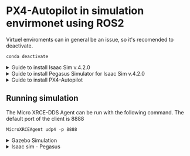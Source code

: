 # PX4-Autopilot in simulation envirmonet using ROS2

Virtuel enviroments can in general be an issue, so it's recomended to deactivate.
```
conda deactivate
```

<details>
<summary>Guide to install Isaac Sim v.4.2.0 </summary>

This guide is slightly modified from:
<https://docs.isaacsim.omniverse.nvidia.com/latest/installation/install_workstation.html>

### Install Isaac Sim
Ensure system requirements as stated by the documentation...

Download Isaac Sim v.4.2.0 from <https://docs.isaacsim.omniverse.nvidia.com/latest/installation/download.html#isaac-sim-latest-release> and place in Downloads

```
mkdir ~/isaacsim
cd ~/Downloads
unzip "your-downloaded-file.zip" -d ~/isaacsim
cd ~/isaacsim
./omni.isaac.sim.post.install.run.sh
./isaac-sim.sh
```
Isaac Sim should now open...

Create a conda environment for Isaac Sim and Pegasus Simulator
```
conda create -n isaac_env python=3.10
```
Create alias in ~/.bashrc
```
alias isaac_env="conda activate isaac_env && source ~/isaacsim/setup_conda_env.sh"
```

</details>

<details>
<summary>Guide to install Pegasus Simulator for Isaac Sim v.4.2.0 </summary>

This guide is slightly modified from:
<https://pegasussimulator.github.io/PegasusSimulator/>

### Install Pegasus Simulator
```
isaac_env
cd
git clone git clone https://github.com/PegasusSimulator/PegasusSimulator.git
cd PegasusSimulator/extensions
python -m pip install --editable pegasus.simulator
```

</details>

<details>
<summary>Guide to install PX4-Autopilot </summary>

This guide is sligthly modified from:
<https://docs.px4.io/main/en/ros2/user_guide.html#install-px4>

### Install PX4
```
cd
git clone https://github.com/PX4/PX4-Autopilot.git --recursive
bash ./PX4-Autopilot/Tools/setup/ubuntu.sh
cd PX4-Autopilot/
make px4_sitl
```
### Install ROS2

```
sudo apt update && sudo apt install locales
sudo locale-gen en_US en_US.UTF-8
sudo update-locale LC_ALL=en_US.UTF-8 LANG=en_US.UTF-8
export LANG=en_US.UTF-8
sudo apt install software-properties-common
sudo add-apt-repository universe
sudo apt update && sudo apt install curl -y
sudo curl -sSL https://raw.githubusercontent.com/ros/rosdistro/master/ros.key -o /usr/share/keyrings/ros-archive-keyring.gpg
echo "deb [arch=$(dpkg --print-architecture) signed-by=/usr/share/keyrings/ros-archive-keyring.gpg] http://packages.ros.org/ros2/ubuntu $(. /etc/os-release && echo $UBUNTU_CODENAME) main" | sudo tee /etc/apt/sources.list.d/ros2.list > /dev/null
sudo apt update && sudo apt upgrade -y
sudo apt install ros-humble-desktop
sudo apt install ros-dev-tools
source /opt/ros/humble/setup.bash && echo "source /opt/ros/humble/setup.bash" >> .bashrc
```
### Install the Micro XRCE-DDS Agent
```
python3 -m pip install --upgrade pip
python3 -m pip install --upgrade setuptools wheel twine check-wheel-contents
```

```
git clone https://github.com/eProsima/Micro-XRCE-DDS-Agent.git
cd Micro-XRCE-DDS-Agent
mkdir build
cd build
cmake ..
make
sudo make install
sudo ldconfig /usr/local/lib/
```
### Get the ROS2 msg for PX4
```
mkdir -p ~/ws_ros2/src/
cd ~/ws_ros2/src/
git clone https://github.com/PX4/px4_msgs.git
git clone https://github.com/PX4/px4_ros_com.git
cd ..
colcon build
```
#### Remember to source the ROS2 WS
```
echo source ~/ws_ros2/install/setup.bash >> ~/.bashrc 
```

</details>


## Running simulation

The Micro XRCE-DDS Agent can be run with the following command. The default port of the client is 8888

```
MicroXRCEAgent udp4 -p 8888
```

<details>
<summary> Gazebo Simulation </summary>

#### Dependencies
```
pip install --user -U empy==3.3.4 pyros-genmsg setuptools
```
#### Running the simulation
```
cd ~/PX4-Autopilot/
make px4_sitl gz_x500
```

</details>


<details>
<summary> Isaac sim - Pegasus</summary>

```
ISSACSIM_ENV
python3 PegasusSimulator/examples/1_px4_single_vehicle.py 
```
</details>
